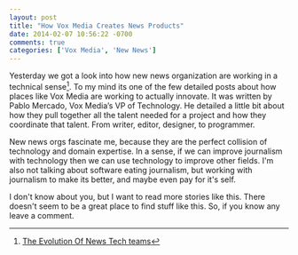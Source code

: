 ```yaml
---
layout: post
title: "How Vox Media Creates News Products"
date: 2014-02-07 10:56:22 -0700
comments: true
categories: ['Vox Media', 'New News']
---
```

Yesterday we got a look into how new news organization are working in a technical sense[^vox]. To my mind its one of the few detailed posts about how places like Vox Media are working to actually innovate. It was written by Pablo Mercado, Vox Media’s VP of Technology. He detailed a little bit about how they pull together all the talent needed for a project and how they coordinate that talent. From writer, editor, designer, to programmer.

New news orgs fascinate me, because they are the perfect collision of technology and domain expertise. In a sense, if we can improve journalism with technology then we can use technology to improve other fields. I'm also not talking about software eating journalism, but working with journalism to make its better, and maybe even pay for it's self.

I don't know about you, but I want to read more stories like this. There doesn't seem to be a great place to find stuff like this. So, if you know any leave a comment.

[^vox]: [The Evolution Of News Tech teams](https://source.opennews.org/en-US/learning/evolution-news-apps-teams/) 

